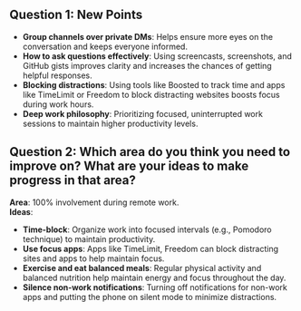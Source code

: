 ## Question 1: New Points

- **Group channels over private DMs**: Helps ensure more eyes on the conversation and keeps everyone informed.
- **How to ask questions effectively**: Using screencasts, screenshots, and GitHub gists improves clarity and increases the chances of getting helpful responses.
- **Blocking distractions**: Using tools like Boosted to track time and apps like TimeLimit or Freedom to block distracting websites boosts focus during work hours.
- **Deep work philosophy**: Prioritizing focused, uninterrupted work sessions to maintain higher productivity levels.

## Question 2: Which area do you think you need to improve on? What are your ideas to make progress in that area?

**Area**: 100% involvement during remote work.  
**Ideas**:

- **Time-block**: Organize work into focused intervals (e.g., Pomodoro technique) to maintain productivity.
- **Use focus apps**: Apps like TimeLimit, Freedom can block distracting sites and apps to help maintain focus.
- **Exercise and eat balanced meals**: Regular physical activity and balanced nutrition help maintain energy and focus throughout the day.
- **Silence non-work notifications**: Turning off notifications for non-work apps and putting the phone on silent mode to minimize distractions.
